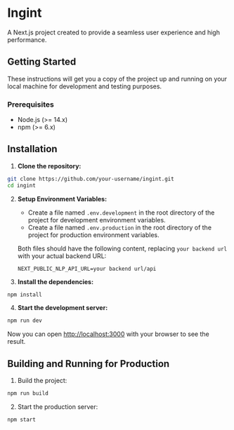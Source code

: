 # Ingint

A Next.js project created to provide a seamless user experience and high performance.

## Getting Started

These instructions will get you a copy of the project up and running on your local machine for development and testing purposes.

### Prerequisites

- Node.js (>= 14.x)
- npm (>= 6.x)

## Installation

1. **Clone the repository:**

```bash
git clone https://github.com/your-username/ingint.git
cd ingint
```

2. **Setup Environment Variables:**

   - Create a file named `.env.development` in the root directory of the project for development environment variables.
   - Create a file named `.env.production` in the root directory of the project for production environment variables.

   Both files should have the following content, replacing `your backend url` with your actual backend URL:

   ```env
   NEXT_PUBLIC_NLP_API_URL=your backend url/api
   ```

3. **Install the dependencies:**

```bash
npm install
```

4. **Start the development server:**

```bash
npm run dev
```

Now you can open [http://localhost:3000](http://localhost:3000) with your browser to see the result.

## Building and Running for Production

1. Build the project:

```bash
npm run build
```

2. Start the production server:

```bash
npm start
```
